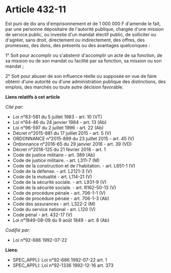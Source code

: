 # Article 432-11

Est puni de dix ans d'emprisonnement et de 1 000 000 F d'amende le fait, par une personne dépositaire de l'autorité publique,
chargée d'une mission de service public, ou investie d'un mandat électif public, de solliciter ou d'agréer, sans droit,
directement ou indirectement, des offres, des promesses, des dons, des présents ou des avantages quelconques :

1° Soit pour accomplir ou s'abstenir d'accomplir un acte de sa fonction, de sa mission ou de son mandat ou facilité par sa
fonction, sa mission ou son mandat ;

2° Soit pour abuser de son influence réelle ou supposée en vue de faire obtenir d'une autorité ou d'une administration
publique des distinctions, des emplois, des marchés ou toute autre décision favorable.

**Liens relatifs à cet article**

_Cité par_:

  - Loi n°83-581 du 5 juillet 1983 - art. 10 (VT)
  - Loi n°84-46 du 24 janvier 1984 - art. 13 (Ab)
  - Loi n°96-597 du 2 juillet 1996 - art. 22 (Ab)
  - Décret n°2015-881 du 17 juillet 2015 - art. 5 (V)
  - ORDONNANCE n°2015-899 du 23 juillet 2015 - art. 45 (V)
  - Ordonnance n°2016-65 du 29 janvier 2016 - art. 39 (VD)
  - Décret n°2018-125 du 21 février 2018 - art. 1
  - Code de justice militaire - art. 389 (Ab)
  - Code de justice militaire. - art. L311-7 (M)
  - Code de la construction et de l'habitation. - art. L651-1 (V)
  - Code de la défense. - art. L2121-3 (V)
  - Code de la mutualité - art. L114-21 (V)
  - Code de la sécurité sociale. - art. L931-9 (V)
  - Code de la sécurité sociale. - art. R162-50-13 (V)
  - Code de procédure pénale - art. 706-1-1 (V)
  - Code de procédure pénale - art. 706-1-3 (Ab)
  - Code des assurances - art. L322-2 (M)
  - Code du service national - art. L120 (V)
  - Code pénal - art. 432-17 (V)
  - Loi n°1849-08-09 du 9 août 1849 - art. 8 (Ab)

_Codifié par_:

  - Loi n°92-686 1992-07-22

**Liens**:

  - SPEC_APPLI: Loi n°92-686 1992-07-22 art. 1
  - SPEC_APPLI: Loi n°92-1336 1992-12-16 art. 373
